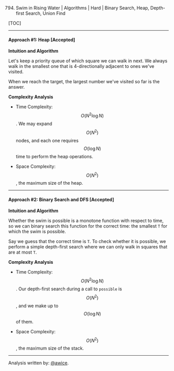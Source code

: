 794. Swim in Rising Water | Algorithms | Hard | Binary Search, Heap, Depth-first Search, Union Find

[TOC]

---
#### Approach #1: Heap [Accepted]

**Intuition and Algorithm**

Let's keep a priority queue of which square we can walk in next.  We always walk in the smallest one that is 4-directionally adjacent to ones we've visited.

When we reach the target, the largest number we've visited so far is the answer.



**Complexity Analysis**

* Time Complexity:  $$O(N^2 \log N)$$.  We may expand $$O(N^2)$$ nodes, and each one requires $$O(\log N)$$ time to perform the heap operations.

* Space Complexity:  $$O(N^2)$$, the maximum size of the heap.


---
#### Approach #2: Binary Search and DFS [Accepted]

**Intuition and Algorithm**

Whether the swim is possible is a monotone function with respect to time, so we can binary search this function for the correct time: the smallest `T` for which the swim is possible.

Say we guess that the correct time is `T`.  To check whether it is possible, we perform a simple depth-first search where we can only walk in squares that are at most `T`.



**Complexity Analysis**

* Time Complexity:  $$O(N^2 \log N)$$.  Our depth-first search during a call to `possible` is $$O(N^2)$$, and we make up to $$O(\log N)$$ of them.

* Space Complexity:  $$O(N^2)$$, the maximum size of the stack.

---

Analysis written by: [@awice](https://leetcode.com/awice).
